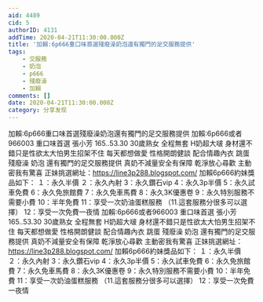 ```yaml
---
aid: 4489
cid: 5
authorID: 4131
addTime: 2020-04-21T11:30:00.000Z
title: '加賴:6p666重口味首選殘廢澡奶泡還有獨門的足交服務提供'
tags:
    - 交服務
    - 奶泡
    - p666
    - 殘廢澡
    - 加賴
comments: []
date: 2020-04-21T11:30:00.000Z
category: 分享发现
---
```


加賴:6p666重口味首選殘廢澡奶泡還有獨門的足交服務提供 加賴:6p666或者966003 重口味首選 張小芳 165..53.30 30歲熟女 全程無套 H奶超大啵 身材還不錯只是性欲太大怕男生招架不住 每天都想做愛 性格開朗健談 配合情趣內衣 跳蛋 殘廢澡 奶泡 還有獨門的足交服務提供 真奶不減量安全有保障 乾淨放心尋歡 主動密我有驚喜 正妹挑選網址：https://line3p288.blogspot.com/ 加賴6p666約妹獎品如下： １：永久半價 ２：永久內射 3：永久鑽石vip 4：永久3p半價 5：永久試車免費 6：永久免旅館費 7：永久免車馬費 8：永久3K優惠卷 9：永久特別服務不需要小費 10：半年免費 11：享受一次奶油蛋糕服務 （11.這套服務分很多可以選擇） 12：享受一次免費一夜情 加賴:6p666或者966003 重口味首選 張小芳 165..53.30 30歲熟女 全程無套 H奶超大啵 身材還不錯只是性欲太大怕男生招架不住 每天都想做愛 性格開朗健談 配合情趣內衣 跳蛋 殘廢澡 奶泡 還有獨門的足交服務提供 真奶不減量安全有保障 乾淨放心尋歡 主動密我有驚喜 正妹挑選網址：https://line3p288.blogspot.com/ 加賴6p666約妹獎品如下： １：永久半價 ２：永久內射 3：永久鑽石vip 4：永久3p半價 5：永久試車免費 6：永久免旅館費 7：永久免車馬費 8：永久3K優惠卷 9：永久特別服務不需要小費 10：半年免費 11：享受一次奶油蛋糕服務 （11.這套服務分很多可以選擇） 12：享受一次免費一夜情
